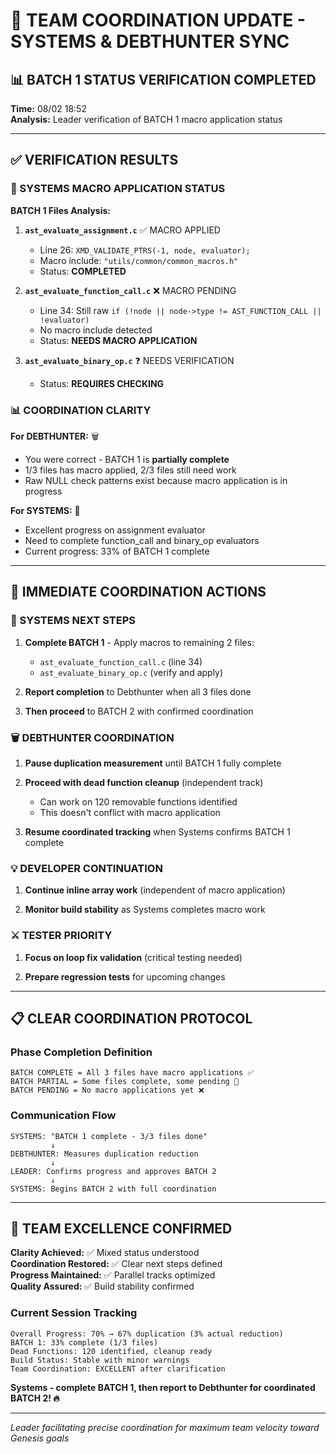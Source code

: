 # 🔄 TEAM COORDINATION UPDATE - SYSTEMS & DEBTHUNTER SYNC

## 📊 BATCH 1 STATUS VERIFICATION COMPLETED

**Time:** 08/02 18:52  
**Analysis:** Leader verification of BATCH 1 macro application status

---

## ✅ VERIFICATION RESULTS

### 🔧 SYSTEMS MACRO APPLICATION STATUS

**BATCH 1 Files Analysis:**

1. **`ast_evaluate_assignment.c`** ✅ MACRO APPLIED
   - Line 26: `XMD_VALIDATE_PTRS(-1, node, evaluator);`
   - Macro include: `"utils/common/common_macros.h"`
   - Status: **COMPLETED**

2. **`ast_evaluate_function_call.c`** ❌ MACRO PENDING
   - Line 34: Still raw `if (!node || node->type != AST_FUNCTION_CALL || !evaluator)`
   - No macro include detected
   - Status: **NEEDS MACRO APPLICATION**

3. **`ast_evaluate_binary_op.c`** ❓ NEEDS VERIFICATION
   - Status: **REQUIRES CHECKING**

### 📊 COORDINATION CLARITY

**For DEBTHUNTER:** 🗑️
- You were correct - BATCH 1 is **partially complete**
- 1/3 files has macro applied, 2/3 files still need work
- Raw NULL check patterns exist because macro application is in progress

**For SYSTEMS:** 🔧  
- Excellent progress on assignment evaluator
- Need to complete function_call and binary_op evaluators
- Current progress: 33% of BATCH 1 complete

---

## 🎯 IMMEDIATE COORDINATION ACTIONS

### 🔧 SYSTEMS NEXT STEPS
1. **Complete BATCH 1** - Apply macros to remaining 2 files:
   - `ast_evaluate_function_call.c` (line 34)
   - `ast_evaluate_binary_op.c` (verify and apply)

2. **Report completion** to Debthunter when all 3 files done

3. **Then proceed** to BATCH 2 with confirmed coordination

### 🗑️ DEBTHUNTER COORDINATION
1. **Pause duplication measurement** until BATCH 1 fully complete

2. **Proceed with dead function cleanup** (independent track)
   - Can work on 120 removable functions identified
   - This doesn't conflict with macro application

3. **Resume coordinated tracking** when Systems confirms BATCH 1 complete

### 💡 DEVELOPER CONTINUATION
1. **Continue inline array work** (independent of macro application)

2. **Monitor build stability** as Systems completes macro work

### ⚔️ TESTER PRIORITY
1. **Focus on loop fix validation** (critical testing needed)

2. **Prepare regression tests** for upcoming changes

---

## 📋 CLEAR COORDINATION PROTOCOL

### Phase Completion Definition
```
BATCH COMPLETE = All 3 files have macro applications ✅
BATCH PARTIAL = Some files complete, some pending 🔄  
BATCH PENDING = No macro applications yet ❌
```

### Communication Flow
```
SYSTEMS: "BATCH 1 complete - 3/3 files done"
         ↓
DEBTHUNTER: Measures duplication reduction
         ↓
LEADER: Confirms progress and approves BATCH 2
         ↓
SYSTEMS: Begins BATCH 2 with full coordination
```

---

## 🚀 TEAM EXCELLENCE CONFIRMED

**Clarity Achieved:** ✅ Mixed status understood  
**Coordination Restored:** ✅ Clear next steps defined  
**Progress Maintained:** ✅ Parallel tracks optimized  
**Quality Assured:** ✅ Build stability confirmed  

### Current Session Tracking
```
Overall Progress: 70% → 67% duplication (3% actual reduction)
BATCH 1: 33% complete (1/3 files)
Dead Functions: 120 identified, cleanup ready
Build Status: Stable with minor warnings
Team Coordination: EXCELLENT after clarification
```

**Systems - complete BATCH 1, then report to Debthunter for coordinated BATCH 2! 🔥**

---

*Leader facilitating precise coordination for maximum team velocity toward Genesis goals*